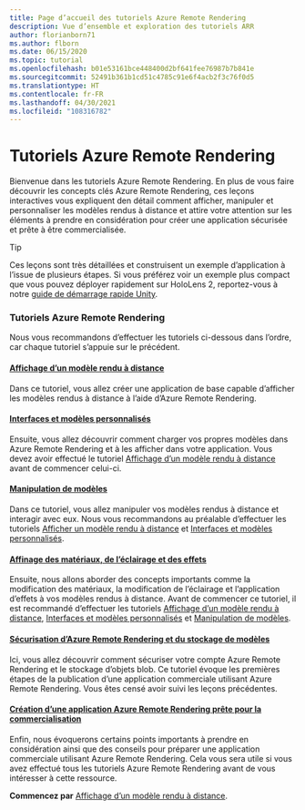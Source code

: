 ```yaml
---
title: Page d’accueil des tutoriels Azure Remote Rendering
description: Vue d’ensemble et exploration des tutoriels ARR
author: florianborn71
ms.author: flborn
ms.date: 06/15/2020
ms.topic: tutorial
ms.openlocfilehash: b01e53161bce448400d2bf641fee76987b7b841e
ms.sourcegitcommit: 52491b361b1cd51c4785c91e6f4acb2f3c76f0d5
ms.translationtype: HT
ms.contentlocale: fr-FR
ms.lasthandoff: 04/30/2021
ms.locfileid: "108316782"
---
```

# <a name="azure-remote-rendering-tutorials"></a>Tutoriels Azure Remote Rendering

Bienvenue dans les tutoriels Azure Remote Rendering. En plus de vous faire découvrir les concepts clés Azure Remote Rendering, ces leçons interactives vous expliquent den détail comment afficher, manipuler et personnaliser les modèles rendus à distance et attire votre attention sur les éléments à prendre en considération pour créer une application sécurisée et prête à être commercialisée.

> [!TIP]
> Ces leçons sont très détaillées et construisent un exemple d’application à l’issue de plusieurs étapes. Si vous préférez voir un exemple plus compact que vous pouvez déployer rapidement sur HoloLens 2, reportez-vous à notre [guide de démarrage rapide Unity](../../quickstarts/render-model.md).

### <a name="azure-remote-rendering-tutorials"></a>Tutoriels Azure Remote Rendering

Nous vous recommandons d’effectuer les tutoriels ci-dessous dans l’ordre, car chaque tutoriel s’appuie sur le précédent.

#### <a name="viewing-a-remotely-rendered-model"></a>[Affichage d’un modèle rendu à distance](view-remote-models/view-remote-models.md)

Dans ce tutoriel, vous allez créer une application de base capable d’afficher les modèles rendus à distance à l’aide d’Azure Remote Rendering.

#### <a name="interfaces-and-custom-models"></a>[Interfaces et modèles personnalisés](custom-models/custom-models.md)

Ensuite, vous allez découvrir comment charger vos propres modèles dans Azure Remote Rendering et à les afficher dans votre application. Vous devez avoir effectué le tutoriel [Affichage d’un modèle rendu à distance](view-remote-models/view-remote-models.md) avant de commencer celui-ci.

#### <a name="manipulating-models"></a>[Manipulation de modèles](manipulate-models/manipulate-models.md)

Dans ce tutoriel, vous allez manipuler vos modèles rendus à distance et interagir avec eux. Nous vous recommandons au préalable d’effectuer les tutoriels [Afficher un modèle rendu à distance](view-remote-models/view-remote-models.md) et [Interfaces et modèles personnalisés](custom-models/custom-models.md).

#### <a name="refining-materials-lighting-and-effects"></a>[Affinage des matériaux, de l’éclairage et des effets](materials-lighting-effects/materials-lighting-effects.md)

Ensuite, nous allons aborder des concepts importants comme la modification des matériaux, la modification de l’éclairage et l’application d’effets à vos modèles rendus à distance. Avant de commencer ce tutoriel, il est recommandé d’effectuer les tutoriels [Affichage d’un modèle rendu à distance](view-remote-models/view-remote-models.md), [Interfaces et modèles personnalisés](custom-models/custom-models.md) et [Manipulation de modèles](manipulate-models/manipulate-models.md).

#### <a name="securing-azure-remote-rendering-and-model-storage"></a>[Sécurisation d’Azure Remote Rendering et du stockage de modèles](security/security.md)

Ici, vous allez découvrir comment sécuriser votre compte Azure Remote Rendering et le stockage d’objets blob. Ce tutoriel évoque les premières étapes de la publication d’une application commerciale utilisant Azure Remote Rendering. Vous êtes censé avoir suivi les leçons précédentes.


#### <a name="creating-a-commercial-ready-azure-remote-rendering-application"></a>[Création d’une application Azure Remote Rendering prête pour la commercialisation](commercial-ready/commercial-ready.md)

Enfin, nous évoquerons certains points importants à prendre en considération ainsi que des conseils pour préparer une application commerciale utilisant Azure Remote Rendering. Cela vous sera utile si vous avez effectué tous les tutoriels Azure Remote Rendering avant de vous intéresser à cette ressource.

**Commencez par**  [Affichage d’un modèle rendu à distance](view-remote-models/view-remote-models.md).
